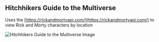 ## Hitchhikers Guide to the Multiverse

Uses the [https://rickandmortyapi.com/](https://rickandmortyapi.com/) to view Rick and Morty characters by location

![Hitchhikers Guide to the Multiverse Image](https://res.cloudinary.com/christerrazas-info/image/upload/v1544382967/hgttmvAnimation.gif)

